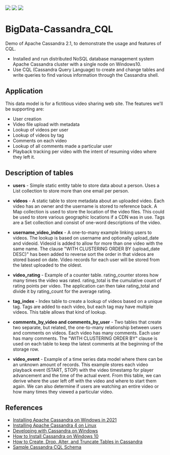 ![](https://img.shields.io/badge/category-Big--Data-success)
![](https://img.shields.io/badge/Program-Cassandra-green)
![](https://img.shields.io/badge/resource-Open-blue)

# BigData-Cassandra_CQL
Demo of Apache Cassandra 2.1, to demonstrate the usage and features of CQL.

- Installed and run distributed NoSQL database management system Apache Cassandra cluster with a single node on Windows10.  
- Use CQL (Cassandra Query Language) to create and change tables and write queries to find various information through the Cassandra shell.  


## Application

This data model is for a fictitious video sharing web site. The features we'll be supporting are:

 - User creation
 - Video file upload with metadata
 - Lookup of videos per user
 - Lookup of videos by tag
 - Comments on each video
 - Lookup of all comments made a particular user
 - Playback tracking per video with the intent of resuming video where they left it.

## Description of tables

- **users** - Simple static entity table to store data about a person. Uses a List collection to store more than one email per person.

- **videos** - A static table to store metadata about an uploaded video. Each video has an owner and the username is stored to reference back. A Map collection is used to store the location of the video files. This could be used to store various geographic locations if a CDN was in use. Tags are a Set collection and consist of one-word descriptions of the video.
- **username_video_index** - A one-to-many example linking users to videos. The lookup is based on username and optionally upload_date and videoid. Videoid is added to allow for more than one video with the same name. The clause "WITH CLUSTERING ORDER BY (upload_date DESC)" has been added to reverse sort the order in that videos are stored based on date. Video records for each user will be stored from the latest uploaded to the oldest.

- **video_rating** - Example of a counter table. rating_counter stores how many times the video was rated. rating_total is the cumulative count of rating points per video. The application can then take rating_total and divide it by rating_count for the average rating.
- **tag_index** - Index table to create a lookup of videos based on a unique tag. Tags are added to each video, but each tag may have multiple videos. This table allows that kind of lookup.
- **comments_by_video and comments_by_user** - Two tables that create two separate, but related, the one-to-many relationship between users and comments on videos. Each video has many comments. Each user has many comments. The "WITH CLUSTERING ORDER BY" clause is used on each table to keep the latest comments at the beginning of the storage row.
- **video_event** - Example of a time series data model where there can be an unknown amount of records. This example stores each video playback event (START, STOP) with the video timestamp for player advancement and the time of the actual event. From this table, we can derive where the user left off with the video and where to start them again. We can also determine if users are watching an entire video or how many times they viewed a particular video.


## References
- [Installing Apache Cassandra on Windows in 2021](https://www.youtube.com/watch?v=hJxlkHafYsQ)
- [Installing Apache Cassandra 4 on Linux](https://www.youtube.com/watch?v=wezbMP1uBkU)
- [Developing with Cassandra on Windows](http://www.luketillman.com/developing-with-cassandra-on-windows/)
- [How to Install Cassandra on Windows 10](https://phoenixnap.com/kb/install-cassandra-on-windows)
- [How to Create, Drop, Alter, and Truncate Tables in Cassandra](https://phoenixnap.com/kb/create-drop-alter-and-truncate-tables-in-cassandra)
- [Sample Cassandra CQL Schema](https://github.com/pmcfadin/killrvideo-sample-schema)
